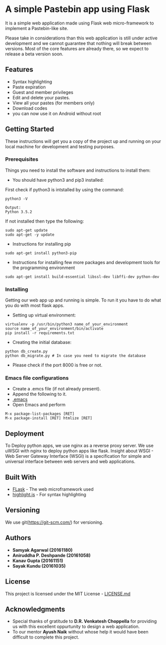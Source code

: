 # A simple Pastebin app using Flask

It is a simple web application made using Flask web micro-framework to implement a Pastebin-like site. 

Please take in considerations than this web application is still under active development and we cannot guarantee that nothing will break between versions. Most of the core features are already there, so we expect to release a beta version soon.

## Features
* Syntax highlighting
* Paste expiration
* Guest and member privileges
* Edit and  delete your pastes.
* View all your pastes (for members only)
* Download codes
* you can now use it on Android without root  

## Getting Started

These instructions will get you a copy of the project up and running on your local machine for development and testing purposes. 


### Prerequisites

Things you need to install the software and instructions to install them:

* You should have python3 and pip3 installed:

First check if python3 is intstalled by using the command:

```
python3 -V
```

```
Output:
Python 3.5.2
```

If not installed then type the following:

```
sudo apt-get update
sudo apt-get -y update
```

* Instructions for installing pip

```
sudo apt-get install python3-pip
```

* Instructions for installing few more packages and development tools for the programming environment

```
sudo apt-get install build-essential libssl-dev libffi-dev python-dev
```

### Installing

Getting our web app up and running is simple. 
To run it you have to do what you do with most flask apps.

* Setting up virtual environment:

```
virtualenv -p /usr/bin/python3 name_of_your_environment
source name_of_your_environment/bin/activate
pip install -r requirements.txt
```

* Creating the initial database:

```
python db_create.py
python db_migrate.py # In case you need to migrate the database
```

* Please check if the port 8000 is free or not.

### Emacs file configurations

* Create a .emcs file (if not already present).
* Append the following to it.
* [.emacs](https://pastebin.com/5HHudUKL)
* Open Emacs and perform 
```
M-x package-list-packages [RET]
M-x package-install [RET] htmlize [RET]
```

## Deployment

To Deploy python apps, we use nginx as a reverse proxy server. We use uWSGI with nginx to deploy python apps like flask. Insight about WSGI - Web Server Gateway Interface (WSGI) is a specification for simple and universal interface between web servers and web applications. 

## Built With

* [FLask](http://flask.pocoo.org/) - The web microframework used
* [highlight.js](https://highlightjs.org/) - For syntax highlighting

## Versioning

We use git(https://git-scm.com/) for versioning. 

## Authors

* **Samyak Agarwal (20161180)**
* **Aniruddha P. Deshpande (20161058)** 
* **Kanav Gupta (20161151)**
* **Sayak Kundu (20161035)** 

## License

This project is licensed under the MIT License - [LICENSE.md](LICENSE.md)

## Acknowledgments

* Special thanks of gratitude to **D.R. Venkatesh Choppella** for providing us with this excellent oppurtunity to design a web application.
* To our mentor **Ayush Naik** without whose help it would have been difficult to complete this project.
